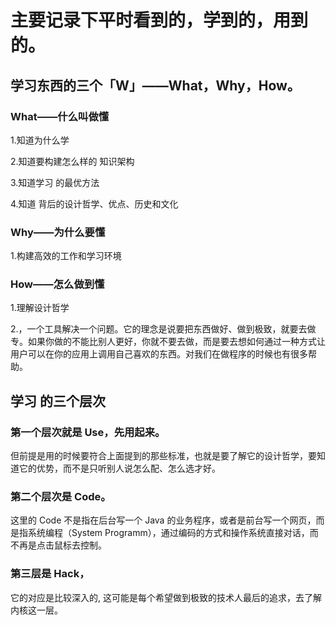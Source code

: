 # 主要记录下平时看到的，学到的，用到的。

## 学习东西的三个「**W**」——**What**，**Why**，**How**。

### What——什么叫做懂 
1.知道为什么学

2.知道要构建怎么样的 知识架构

3.知道学习 的最优方法

4.知道 背后的设计哲学、优点、历史和文化


### Why——为什么要懂 

1.构建高效的工作和学习环境


### How——怎么做到懂 

1.理解设计哲学


2.，一个工具解决一个问题。它的理念是说要把东西做好、做到极致，就要去做专。如果你做的不能比别人更好，你就不要去做，而是要去想如何通过一种方式让用户可以在你的应用上调用自己喜欢的东西。对我们在做程序的时候也有很多帮助。


## 学习 的三个层次


### 第一个层次就是 Use，先用起来。
但前提是用的时候要符合上面提到的那些标准，也就是要了解它的设计哲学，要知道它的优势，而不是只听别人说怎么配、怎么选才好。

### 第二个层次是 Code。
这里的 Code 不是指在后台写一个 Java 的业务程序，或者是前台写一个网页，而是指系统编程（System Programm），通过编码的方式和操作系统直接对话，而不再是点击鼠标去控制。

### 第三层是 Hack，
它的对应是比较深入的, 这可能是每个希望做到极致的技术人最后的追求，去了解内核这一层。

